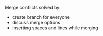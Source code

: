 Merge conflicts solved by:
- create branch for everyone
- discuss merge options
- inserting spaces and lines while merging
